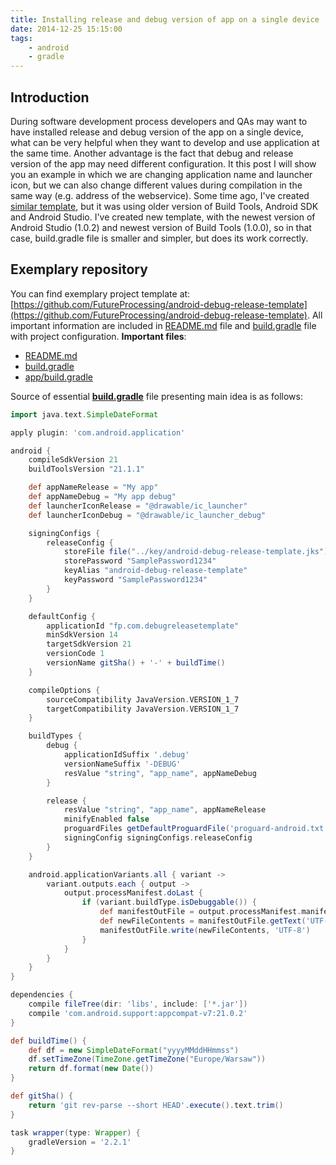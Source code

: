 ```yaml
---
title: Installing release and debug version of app on a single device
date: 2014-12-25 15:15:00
tags:
	- android
	- gradle
---
```


Introduction
------------

During software development process developers and QAs may want to have installed release and debug version of the app on a single device, what can be very helpful when they want to develop and use application at the same time. Another advantage is the fact that debug and release version of the app may need different configuration. It this post I will show you an example in which we are changing application name and launcher icon, but we can also change different values during compilation in the same way (e.g. address of the webservice). Some time ago, I've created [similar template](http://blog.wittchen.biz.pl/different-back-end-urls-for-debug-and-release-version-of-the-android-app/), but it was using older version of Build Tools, Android SDK and Android Studio. I've created new template, with the newest version of Android Studio (1.0.2) and newest version of Build Tools (1.0.0), so in that case, build.gradle file is smaller and simpler, but does its work correctly.

Exemplary repository
--------------------

You can find exemplary project template at: [https://github.com/FutureProcessing/android-debug-release-template](https://github.com/FutureProcessing/android-debug-release-template). All important information are included in [README.md](https://github.com/FutureProcessing/android-debug-release-template/blob/master/README.md) file and [build.gradle](https://github.com/FutureProcessing/android-debug-release-template/blob/master/app/build.gradle) file with project configuration. **Important files**:

*   [README.md](https://github.com/FutureProcessing/android-debug-release-template/blob/master/README.md)
*   [build.gradle](https://github.com/FutureProcessing/android-debug-release-template/blob/master/build.gradle)
*   [app/build.gradle](https://github.com/FutureProcessing/android-debug-release-template/blob/master/app/build.gradle)

Source of essential **[build.gradle](https://github.com/FutureProcessing/android-debug-release-template/blob/master/app/build.gradle)** file presenting main idea is as follows:

```gradle
import java.text.SimpleDateFormat

apply plugin: 'com.android.application'

android {
    compileSdkVersion 21
    buildToolsVersion "21.1.1"

    def appNameRelease = "My app"
    def appNameDebug = "My app debug"
    def launcherIconRelease = "@drawable/ic_launcher"
    def launcherIconDebug = "@drawable/ic_launcher_debug"

    signingConfigs {
        releaseConfig {
            storeFile file("../key/android-debug-release-template.jks")
            storePassword "SamplePassword1234"
            keyAlias "android-debug-release-template"
            keyPassword "SamplePassword1234"
        }
    }

    defaultConfig {
        applicationId "fp.com.debugreleasetemplate"
        minSdkVersion 14
        targetSdkVersion 21
        versionCode 1
        versionName gitSha() + '-' + buildTime()
    }

    compileOptions {
        sourceCompatibility JavaVersion.VERSION_1_7
        targetCompatibility JavaVersion.VERSION_1_7
    }

    buildTypes {
        debug {
            applicationIdSuffix '.debug'
            versionNameSuffix '-DEBUG'
            resValue "string", "app_name", appNameDebug
        }

        release {
            resValue "string", "app_name", appNameRelease
            minifyEnabled false
            proguardFiles getDefaultProguardFile('proguard-android.txt'), 'proguard-rules.pro'
            signingConfig signingConfigs.releaseConfig
        }
    }

    android.applicationVariants.all { variant ->
        variant.outputs.each { output ->
            output.processManifest.doLast {
                if (variant.buildType.isDebuggable()) {
                    def manifestOutFile = output.processManifest.manifestOutputFile
                    def newFileContents = manifestOutFile.getText('UTF-8').replace(launcherIconRelease, launcherIconDebug)
                    manifestOutFile.write(newFileContents, 'UTF-8')
                }
            }
        }
    }
}

dependencies {
    compile fileTree(dir: 'libs', include: ['*.jar'])
    compile 'com.android.support:appcompat-v7:21.0.2'
}

def buildTime() {
    def df = new SimpleDateFormat("yyyyMMddHHmmss")
    df.setTimeZone(TimeZone.getTimeZone("Europe/Warsaw"))
    return df.format(new Date())
}

def gitSha() {
    return 'git rev-parse --short HEAD'.execute().text.trim()
}

task wrapper(type: Wrapper) {
    gradleVersion = '2.2.1'
}
```

